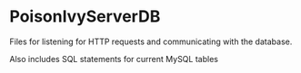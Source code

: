 # PoisonIvyServerDB

Files for listening for HTTP requests and communicating with the database.

Also includes SQL statements for current MySQL tables
